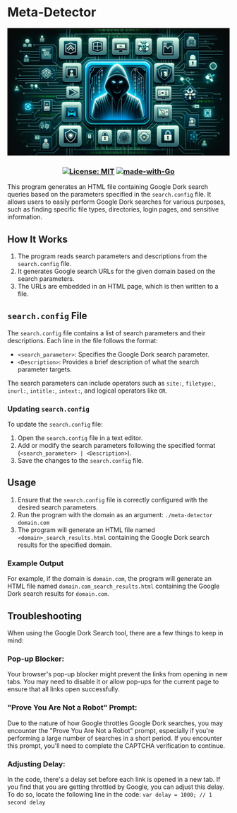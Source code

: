 # Meta-Detector
![Meta Detector](images/meta-detector.jpg)
<h3 style="text-align: center">


[![License: MIT](https://img.shields.io/badge/License-MIT-darkred.svg)](https://github.com/stolenusername/Meta-Detector/blob/main/LICENSE)
[![made-with-Go](https://img.shields.io/badge/Made%20with-GoLang-blue.svg)](https://go.dev/)

</h3>

This program generates an HTML file containing Google Dork search queries based on the parameters specified in the `search.config` file. It allows users to easily perform Google Dork searches for various purposes, such as finding specific file types, directories, login pages, and sensitive information.

## How It Works

1. The program reads search parameters and descriptions from the `search.config` file.
2. It generates Google search URLs for the given domain based on the search parameters.
3. The URLs are embedded in an HTML page, which is then written to a file.

## `search.config` File

The `search.config` file contains a list of search parameters and their descriptions. Each line in the file follows the format:
- `<search_parameter>`: Specifies the Google Dork search parameter.
- `<Description>`: Provides a brief description of what the search parameter targets.

The search parameters can include operators such as `site:`, `filetype:`, `inurl:`, `intitle:`, `intext:`, and logical operators like `OR`.

### Updating `search.config`

To update the `search.config` file:
1. Open the `search.config` file in a text editor.
2. Add or modify the search parameters following the specified format (`<search_parameter> | <Description>`).
3. Save the changes to the `search.config` file.

## Usage

1. Ensure that the `search.config` file is correctly configured with the desired search parameters.
2. Run the program with the domain as an argument: `./meta-detector domain.com`
3. The program will generate an HTML file named `<domain>_search_results.html` containing the Google Dork search results for the specified domain.

### Example Output

For example, if the domain is `domain.com`, the program will generate an HTML file named `domain.com_search_results.html` containing the Google Dork search results for `domain.com`.

## Troubleshooting

When using the Google Dork Search tool, there are a few things to keep in mind:

### Pop-up Blocker:
Your browser's pop-up blocker might prevent the links from opening in new tabs. You may need to disable it or allow pop-ups for the current page to ensure that all links open successfully.

### "Prove You Are Not a Robot" Prompt:
Due to the nature of how Google throttles Google Dork searches, you may encounter the "Prove You Are Not a Robot" prompt, especially if you're performing a large number of searches in a short period. If you encounter this prompt, you'll need to complete the CAPTCHA verification to continue.

### Adjusting Delay:
In the code, there's a delay set before each link is opened in a new tab. If you find that you are getting throttled by Google, you can adjust this delay. To do so, locate the following line in the code: `var delay = 1000; // 1 second delay`
